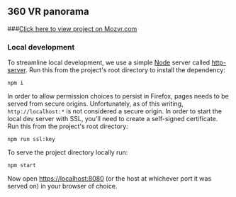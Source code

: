 ## 360 VR panorama

###[Click here to view project on Mozvr.com](http://mozvr.com/projects/panorama-viewer)


### Local development

To streamline local development, we use a simple [Node](https://nodejs.org/) server called [http-server](https://www.npmjs.com/package/http-server). Run this from the project's root directory to install the dependency:

    npm i

In order to allow permission choices to persist in Firefox, pages needs to be served from secure origins. Unfortunately, as of this writing, `http://localhost:*` is not considered a secure origin. In order to start the local dev server with SSL, you'll need to create a self-signed certificate. Run this from the project's root directory:

    npm run ssl:key

To serve the project directory locally run:

    npm start

Now open [https://localhost:8080](https://localhost:8080) (or the host at whichever port it was served on) in your browser of choice.
